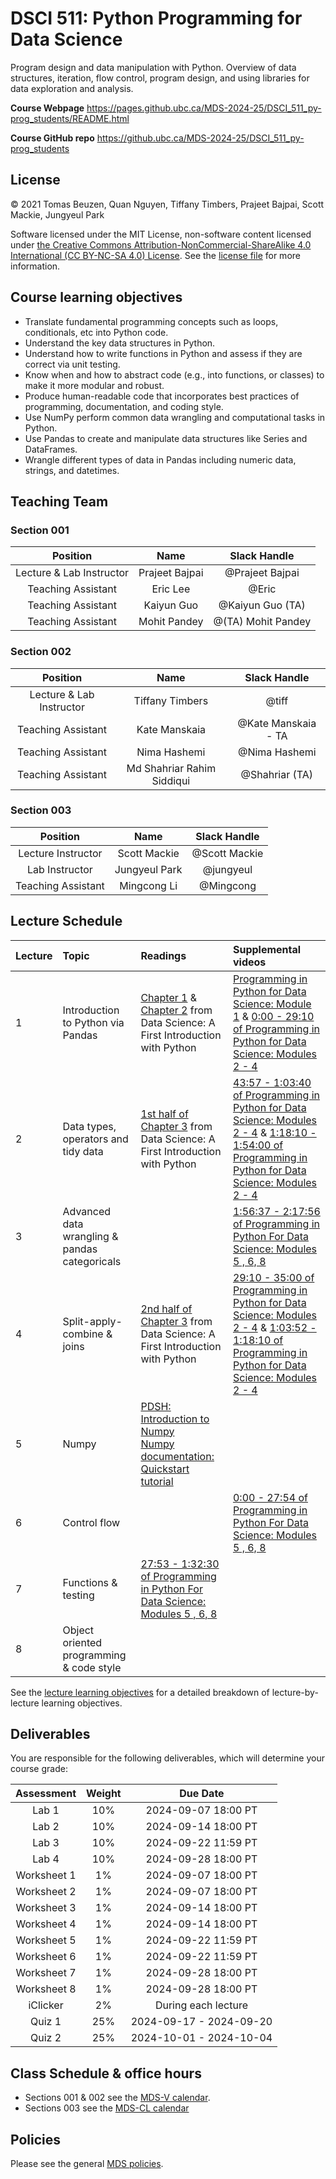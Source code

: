 # DSCI 511: Python Programming for Data Science

Program design and data manipulation with Python. Overview of data structures, iteration, flow control, program design, and using libraries for data exploration and analysis.

**Course Webpage** <https://pages.github.ubc.ca/MDS-2024-25/DSCI_511_py-prog_students/README.html>

**Course GitHub repo** <https://github.ubc.ca/MDS-2024-25/DSCI_511_py-prog_students>

## License

© 2021 Tomas Beuzen, Quan Nguyen, Tiffany Timbers, Prajeet Bajpai, Scott Mackie, Jungyeul Park

Software licensed under the MIT License, non-software content licensed under [the Creative Commons Attribution-NonCommercial-ShareAlike 4.0 International (CC BY-NC-SA 4.0) License](https://creativecommons.org/licenses/by-nc-sa/4.0/). See the [license file](LICENSE.md) for more information.

## Course learning objectives

- Translate fundamental programming concepts such as loops, conditionals, etc into Python code.
- Understand the key data structures in Python.
- Understand how to write functions in Python and assess if they are correct via unit testing.
- Know when and how to abstract code (e.g., into functions, or classes) to make it more modular and robust.
- Produce human-readable code that incorporates best practices of programming, documentation, and coding style.
- Use NumPy perform common data wrangling and computational tasks in Python.
- Use Pandas to create and manipulate data structures like Series and DataFrames.
- Wrangle different types of data in Pandas including numeric data, strings, and datetimes.

## Teaching Team

### Section 001
| Position                 | Name                     | Slack Handle                |
| :---:                    | :---:                    | :---:                       |     
| Lecture & Lab Instructor | Prajeet Bajpai | @Prajeet Bajpai |
| Teaching Assistant      | Eric Lee | @Eric |
| Teaching Assistant      | Kaiyun Guo | @Kaiyun Guo (TA) |
| Teaching Assistant      | Mohit Pandey | @(TA) Mohit Pandey |

### Section 002
| Position                 | Name                     | Slack Handle                |
| :---:                    | :---:                    | :---:                       |     
| Lecture & Lab Instructor | Tiffany Timbers | @tiff |
| Teaching Assistant      | Kate Manskaia | @Kate Manskaia - TA |
| Teaching Assistant      | Nima Hashemi | @Nima Hashemi |
| Teaching Assistant      | Md Shahriar Rahim Siddiqui | @Shahriar (TA) |

### Section 003
| Position                 | Name                     | Slack Handle                |
| :---:                    | :---:                    | :---:                       |     
| Lecture Instructor | Scott Mackie | @Scott Mackie |
| Lab Instructor | Jungyeul Park | @jungyeul |
| Teaching Assistant      | Mingcong Li | @Mingcong |

## Lecture Schedule

| Lecture | Topic | Readings | Supplemental videos|
| :- | :- | :- |:- |
| 1 | Introduction to Python via Pandas | [Chapter 1](https://python.datasciencebook.ca/intro.html) & [Chapter 2](https://python.datasciencebook.ca/reading.html) from Data Science: A First Introduction with Python | [Programming in Python for Data Science:  Module 1](https://www.youtube.com/watch?v=W88f5DAl9hk) & [0:00 - 29:10 of Programming in Python for Data Science: Modules 2 - 4](https://www.youtube.com/watch?v=WCWi1R2CQsY) |
| 2 | Data types, operators and tidy data | [1st half of Chapter 3](https://python.datasciencebook.ca/wrangling.html) from Data Science: A First Introduction with Python | [43:57 - 1:03:40 of Programming in Python for Data Science: Modules 2 - 4](https://youtu.be/WCWi1R2CQsY?si=IIpD6l5EJiHwhpM0&t=2637) & [1:18:10 - 1:54:00 of Programming in Python for Data Science: Modules 2 - 4](https://youtu.be/WCWi1R2CQsY?si=WMNxgB9PNRlELGPR&t=4696) |
| 3 | Advanced data wrangling & pandas categoricals | | [1:56:37 - 2:17:56 of Programming in Python For Data Science: Modules 5 , 6, 8](https://youtu.be/yz6Wwa2MkQA?si=-bPbskFHNWuaqZMj&t=6997) |
| 4 | Split-apply-combine & joins | [2nd half of Chapter 3](https://python.datasciencebook.ca/wrangling.html) from Data Science: A First Introduction with Python | [29:10 - 35:00 of Programming in Python for Data Science: Modules 2 - 4](https://youtu.be/WCWi1R2CQsY?si=_af5MOw3QFbByuAW&t=1750) & [1:03:52 - 1:18:10 of Programming in Python for Data Science: Modules 2 - 4](https://youtu.be/WCWi1R2CQsY?si=zdHHkp8pjm6kBofF) |
| 5 | Numpy | [PDSH: Introduction to Numpy](https://jakevdp.github.io/PythonDataScienceHandbook/02.00-introduction-to-numpy.html)<br>[Numpy documentation: Quickstart tutorial](https://numpy.org/doc/stable/) | |
| 6 | Control flow | | [0:00 - 27:54 of Programming in Python For Data Science: Modules 5 , 6, 8](https://www.youtube.com/watch?v=yz6Wwa2MkQA) |
| 7 | Functions & testing | [27:53 - 1:32:30 of Programming in Python For Data Science: Modules 5 , 6, 8](https://youtu.be/yz6Wwa2MkQA?si=VDqfNeLkS7XJb6Zi&t=1673) |
| 8 | Object oriented programming & code style | | |

See the [lecture learning objectives](lec_learning_objectives.md) for a detailed breakdown of lecture-by-lecture learning objectives.  


## Deliverables

You are responsible for the following deliverables, which will determine your course grade:

| Assessment       | Weight  | Due Date         |
| :---:            | :---:   |:---:            |
| Lab 1 | 10%     | 2024-09-07 18:00 PT |
| Lab 2 | 10%     | 2024-09-14 18:00 PT |
| Lab 3 | 10%     | 2024-09-22 11:59 PT |
| Lab 4 | 10%     | 2024-09-28 18:00 PT |
| Worksheet 1 | 1%     | 2024-09-07 18:00 PT |
| Worksheet 2 | 1%     | 2024-09-07 18:00 PT |
| Worksheet 3 | 1%     | 2024-09-14 18:00 PT |
| Worksheet 4 | 1%     | 2024-09-14 18:00 PT |
| Worksheet 5 | 1%     | 2024-09-22 11:59 PT |
| Worksheet 6 | 1%     | 2024-09-22 11:59 PT |
| Worksheet 7 | 1%     | 2024-09-28 18:00 PT |
| Worksheet 8 | 1%     | 2024-09-28 18:00 PT |
| iClicker    | 2%     | During each lecture |
| Quiz 1           | 25%     | 2024-09-17 - 2024-09-20 |
| Quiz 2           | 25%     | 2024-10-01 - 2024-10-04 |

## Class Schedule & office hours

- Sections 001 & 002 see the [MDS-V calendar](https://ubc-mds.github.io/calendar/).
- Sections 003 see the [MDS-CL calendar](https://ling.air.arts.ubc.ca/mds-cl-calendar/)

## Policies

Please see the general [MDS policies](https://ubc-mds.github.io/policies/).
